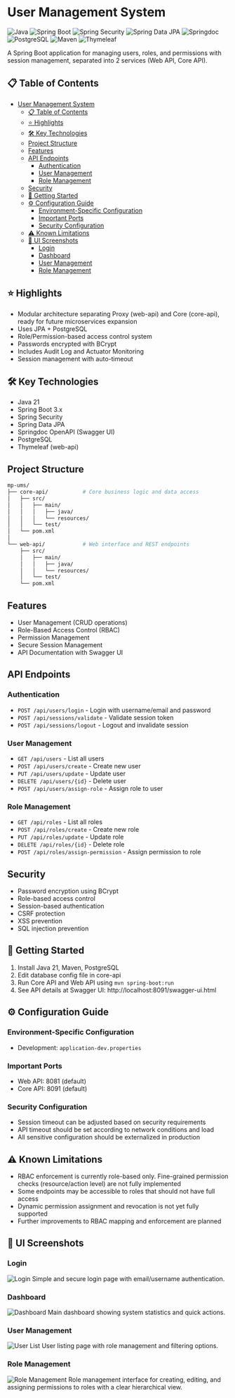 # User Management System
![Java](https://img.shields.io/badge/Java-21-orange?style=for-the-badge&logo=java)
![Spring Boot](https://img.shields.io/badge/Spring_Boot-3.x-brightgreen?style=for-the-badge&logo=spring-boot)
![Spring Security](https://img.shields.io/badge/Spring_Security-Enabled-success?style=for-the-badge&logo=spring-security)
![Spring Data JPA](https://img.shields.io/badge/Spring_Data_JPA-Yes-blueviolet?style=for-the-badge&logo=spring)
![Springdoc](https://img.shields.io/badge/OpenAPI-Swagger_UI-yellowgreen?style=for-the-badge&logo=openapi-initiative)
![PostgreSQL](https://img.shields.io/badge/PostgreSQL-15-blue?style=for-the-badge&logo=postgresql)
![Maven](https://img.shields.io/badge/Maven-3.9.5-red?style=for-the-badge&logo=apache-maven)
![Thymeleaf](https://img.shields.io/badge/Thymeleaf-3.1-blue?style=for-the-badge&logo=thymeleaf)

A Spring Boot application for managing users, roles, and permissions with session management, separated into 2 services (Web API, Core API).

## 📋 Table of Contents
- [User Management System](#user-management-system)
  - [📋 Table of Contents](#-table-of-contents)
  - [⭐ Highlights](#-highlights)
  - [🛠️ Key Technologies](#️-key-technologies)
  - [Project Structure](#project-structure)
  - [Features](#features)
  - [API Endpoints](#api-endpoints)
    - [Authentication](#authentication)
    - [User Management](#user-management)
    - [Role Management](#role-management)
  - [Security](#security)
  - [🚀 Getting Started](#-getting-started)
  - [⚙️ Configuration Guide](#️-configuration-guide)
    - [Environment-Specific Configuration](#environment-specific-configuration)
    - [Important Ports](#important-ports)
    - [Security Configuration](#security-configuration)
  - [⚠️ Known Limitations](#️-known-limitations)
  - [🎨 UI Screenshots](#-ui-screenshots)
    - [Login](#login)
    - [Dashboard](#dashboard)
    - [User Management](#user-management-1)
    - [Role Management](#role-management-1)

## ⭐ Highlights
- Modular architecture separating Proxy (web-api) and Core (core-api), ready for future microservices expansion
- Uses JPA + PostgreSQL
- Role/Permission-based access control system
- Passwords encrypted with BCrypt
- Includes Audit Log and Actuator Monitoring
- Session management with auto-timeout

## 🛠️ Key Technologies
- Java 21
- Spring Boot 3.x
- Spring Security
- Spring Data JPA
- Springdoc OpenAPI (Swagger UI)
- PostgreSQL
- Thymeleaf (web-api)

## Project Structure
```bash
mp-ums/
├── core-api/           # Core business logic and data access
│   ├── src/
│   │   ├── main/
│   │   │   ├── java/
│   │   │   └── resources/
│   │   └── test/
│   └── pom.xml
│
└── web-api/            # Web interface and REST endpoints
    ├── src/
    │   ├── main/
    │   │   ├── java/
    │   │   └── resources/
    │   └── test/
    └── pom.xml
```

## Features
- User Management (CRUD operations)
- Role-Based Access Control (RBAC)
- Permission Management
- Secure Session Management
- API Documentation with Swagger UI

## API Endpoints

### Authentication
- `POST /api/users/login` - Login with username/email and password
- `POST /api/sessions/validate` - Validate session token
- `POST /api/sessions/logout` - Logout and invalidate session

### User Management
- `GET /api/users` - List all users
- `POST /api/users/create` - Create new user
- `PUT /api/users/update` - Update user
- `DELETE /api/users/{id}` - Delete user
- `POST /api/users/assign-role` - Assign role to user

### Role Management
- `GET /api/roles` - List all roles
- `POST /api/roles/create` - Create new role
- `PUT /api/roles/update` - Update role
- `DELETE /api/roles/{id}` - Delete role
- `POST /api/roles/assign-permission` - Assign permission to role

## Security
- Password encryption using BCrypt
- Role-based access control
- Session-based authentication
- CSRF protection
- XSS prevention
- SQL injection prevention

## 🚀 Getting Started
1. Install Java 21, Maven, PostgreSQL
2. Edit database config file in core-api
3. Run Core API and Web API using `mvn spring-boot:run`
4. See API details at Swagger UI: http://localhost:8091/swagger-ui.html

## ⚙️ Configuration Guide

### Environment-Specific Configuration
- Development: `application-dev.properties`

### Important Ports
- Web API: 8081 (default)
- Core API: 8091 (default)

### Security Configuration
- Session timeout can be adjusted based on security requirements
- API timeout should be set according to network conditions and load
- All sensitive configuration should be externalized in production

## ⚠️ Known Limitations
- RBAC enforcement is currently role-based only. Fine-grained permission checks (resource/action level) are not fully implemented
- Some endpoints may be accessible to roles that should not have full access
- Dynamic permission assignment and revocation is not yet fully supported
- Further improvements to RBAC mapping and enforcement are planned

## 🎨 UI Screenshots

### Login
![Login](docs/images/login.png)
Simple and secure login page with email/username authentication.

### Dashboard
![Dashboard](docs/images/dashboard.png)
Main dashboard showing system statistics and quick actions.

### User Management
![User List](docs/images/user-management.png)
User listing page with role management and filtering options.

### Role Management
![Role Management](docs/images/roles-management.png)
Role management interface for creating, editing, and assigning permissions to roles with a clear hierarchical view.
